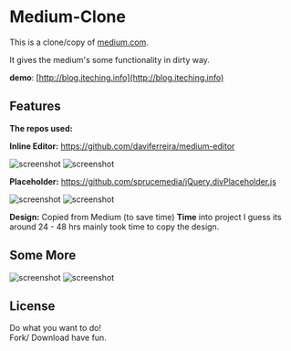 # Medium-Clone

This is a clone/copy of [medium.com](https://medium.com).

It gives the medium's some functionality in dirty way.


__demo__: [http://blog.iteching.info](http://blog.iteching.info)

## Features

__The repos used:__

__Inline Editor:__ https://github.com/daviferreira/medium-editor

![screenshot](https://raw.github.com/imnpandey/medium-clone/master/demo-images/post.jpg)
![screenshot](https://raw.github.com/imnpandey/medium-clone/master/demo-images/post-edit.jpg)

__Placeholder:__ https://github.com/sprucemedia/jQuery.divPlaceholder.js

![screenshot](https://raw.github.com/imnpandey/medium-clone/master/demo-images/new-post.jpg)
![screenshot](https://raw.github.com/imnpandey/medium-clone/master/demo-images/new-post-palceholder.jpg)

__Design:__ Copied from Medium (to save time)
__Time__ into project I guess its around 24 - 48 hrs mainly took time to copy the design.


## Some More

![screenshot](https://raw.github.com/imnpandey/medium-clone/master/demo-images/profile.jpg)
![screenshot](https://raw.github.com/imnpandey/medium-clone/master/demo-images/profile-edit.jpg)

## License

Do what you want to do!<br>
Fork/ Download have fun.<br>
